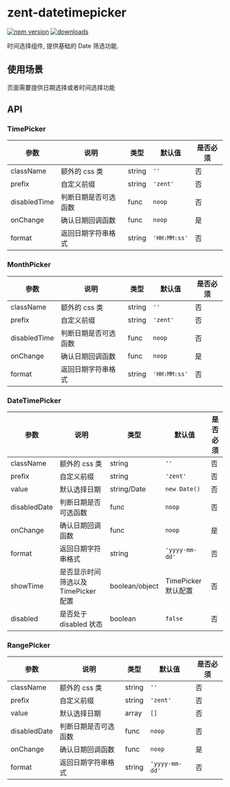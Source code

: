 # zent-datetimepicker

[![npm version](https://img.shields.io/npm/v/zent-datetimepicker.svg?style=flat)](https://www.npmjs.com/package/zent-datetimepicker) [![downloads](https://img.shields.io/npm/dt/zent-datetimepicker.svg)](https://www.npmjs.com/package/zent-datetimepicker)

时间选择组件, 提供基础的 Date 筛选功能.

## 使用场景

页面需要提供日期选择或者时间选择功能

## API

### TimePicker

| 参数           | 说明         | 类型     | 默认值          | 是否必须 |
| ------------ | ---------- | ------ | ------------ | ---- |
| className    | 额外的 css 类  | string | `''`         | 否    |
| prefix       | 自定义前缀      | string | `'zent'`     | 否    |
| disabledTime | 判断日期是否可选函数 | func   | `noop`       | 否    |
| onChange     | 确认日期回调函数   | func   | `noop`       | 是    |
| format       | 返回日期字符串格式  | string | `'HH:MM:ss'` | 否    |

### MonthPicker

| 参数           | 说明         | 类型     | 默认值          | 是否必须 |
| ------------ | ---------- | ------ | ------------ | ---- |
| className    | 额外的 css 类  | string | `''`         | 否    |
| prefix       | 自定义前缀      | string | `'zent'`     | 否    |
| disabledTime | 判断日期是否可选函数 | func   | `noop`       | 否    |
| onChange     | 确认日期回调函数   | func   | `noop`       | 是    |
| format       | 返回日期字符串格式  | string | `'HH:MM:ss'` | 否    |

### DateTimePicker

| 参数           | 说明                       | 类型             | 默认值             | 是否必须 |
| ------------ | ------------------------ | -------------- | --------------- | ---- |
| className    | 额外的 css 类                | string         | `''`            | 否    |
| prefix       | 自定义前缀                    | string         | `'zent'`        | 否    |
| value        | 默认选择日期                   | string/Date    | `new Date()`    | 否    |
| disabledDate | 判断日期是否可选函数               | func           | `noop`          | 否    |
| onChange     | 确认日期回调函数                 | func           | `noop`          | 是    |
| format       | 返回日期字符串格式                | string         | `'yyyy-mm-dd'`  | 否    |
| showTime     | 是否显示时间筛选以及 TimePicker 配置 | boolean/object | TimePicker 默认配置 | 否    |
| disabled     | 是否处于disabled 状态          | boolean        | `false`         | 否    |

### RangePicker

| 参数           | 说明         | 类型     | 默认值            | 是否必须 |
| ------------ | ---------- | ------ | -------------- | ---- |
| className    | 额外的 css 类  | string | `''`           | 否    |
| prefix       | 自定义前缀      | string | `'zent'`       | 否    |
| value        | 默认选择日期     | array  | `[]`           | 否    |
| disabledDate | 判断日期是否可选函数 | func   | `noop`         | 否    |
| onChange     | 确认日期回调函数   | func   | `noop`         | 是    |
| format       | 返回日期字符串格式  | string | `'yyyy-mm-dd'` | 否    |

